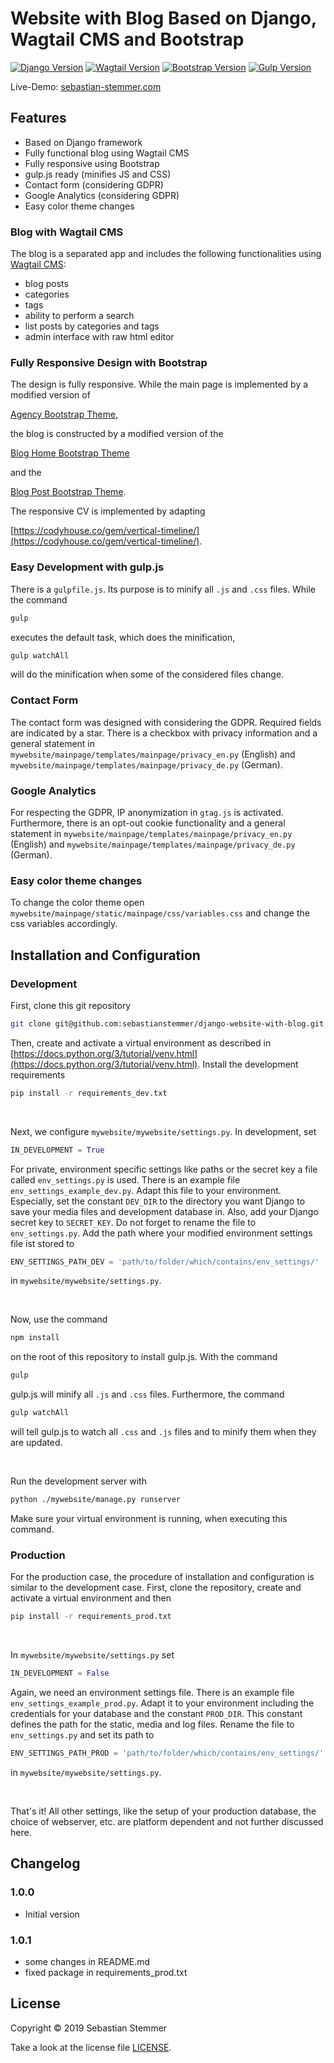 # Website with Blog Based on Django, Wagtail CMS and Bootstrap

[![Django Version](https://img.shields.io/badge/Django-2.1.5-brightgreen.svg)](https://www.djangoproject.com/)
[![Wagtail Version](https://img.shields.io/badge/Wagtail-2.4-brightgreen.svg)](https://wagtail.io/)
[![Bootstrap Version](https://img.shields.io/badge/Bootstrap-4.2.1-brightgreen.svg)](https://getbootstrap.com/)
[![Gulp Version](https://img.shields.io/badge/gulp.js-4.0.0-brightgreen.svg)](https://gulpjs.com/) 

Live-Demo: [sebastian-stemmer.com](https://sebastian-stemmer.com/)

## Features

- Based on Django framework
- Fully functional blog using Wagtail CMS
- Fully responsive using Bootstrap
- gulp.js ready (minifies JS and CSS)
- Contact form (considering GDPR)
- Google Analytics (considering GDPR)
- Easy color theme changes

### Blog with Wagtail CMS

The blog is a separated app and includes the following functionalities using [Wagtail CMS](https://wagtail.io/):

- blog posts
- categories
- tags
- ability to perform a search  
- list posts by categories and tags
- admin interface with raw html editor

### Fully Responsive Design with Bootstrap

The design is fully responsive. While the main page is implemented by a modified version of

[Agency Bootstrap Theme](https://startbootstrap.com/themes/agency/),

the blog is constructed by a modified version of the

[Blog Home Bootstrap Theme](https://startbootstrap.com/templates/blog-home/)

and the

[Blog Post Bootstrap Theme](https://startbootstrap.com/templates/blog-post/).

The responsive CV is implemented by adapting

[https://codyhouse.co/gem/vertical-timeline/](https://codyhouse.co/gem/vertical-timeline/).

### Easy Development with gulp.js

There is a ``gulpfile.js``. Its purpose is to minify all ``.js`` and ``.css`` files. While the command

```bash
gulp
```

executes the default task, which does the minification,

```bash
gulp watchAll
```

will do the minification when some of the considered files change.

### Contact Form

The contact form was designed with considering the GDPR. Required fields are indicated by a star. There is a checkbox with privacy information and a general statement in ``mywebsite/mainpage/templates/mainpage/privacy_en.py`` (English) and ``mywebsite/mainpage/templates/mainpage/privacy_de.py`` (German).

### Google Analytics

For respecting the GDPR, IP anonymization in ``gtag.js`` is activated. Furthermore, there is an opt-out cookie functionality and a general statement in ``mywebsite/mainpage/templates/mainpage/privacy_en.py`` (English) and ``mywebsite/mainpage/templates/mainpage/privacy_de.py`` (German).

### Easy color theme changes

To change the color theme open ``mywebsite/mainpage/static/mainpage/css/variables.css`` and change the css variables accordingly.

## Installation and Configuration

### Development

First, clone this git repository

```bash
git clone git@github.com:sebastianstemmer/django-website-with-blog.git
```

Then, create and activate a virtual environment as described in [https://docs.python.org/3/tutorial/venv.html](https://docs.python.org/3/tutorial/venv.html). Install the development requirements

```bash
pip install -r requirements_dev.txt
```

<br>

Next, we configure ``mywebsite/mywebsite/settings.py``. In development, set

```python
IN_DEVELOPMENT = True
```

For private, environment specific settings like paths or the secret key a file called ``env_settings.py`` is used. There is an example file ``env_settings_example_dev.py``. Adapt this file to your environment. Especially, set the constant ``DEV_DIR`` to the directory you want Django to save your media files and development database in. Also, add your Django secret key to ``SECRET_KEY``. Do not forget to rename the file to ``env_settings.py``. Add the path where your modified environment settings file ist stored to

```python
ENV_SETTINGS_PATH_DEV = 'path/to/folder/which/contains/env_settings/'
```

in ``mywebsite/mywebsite/settings.py``.

<br>

Now, use the command

```bash
npm install
```

on the root of this repository to install gulp.js. With the command

```bash
gulp
```

gulp.js will minify all ``.js`` and ``.css`` files. Furthermore, the command

```bash
gulp watchAll
```

will tell gulp.js to watch all ``.css`` and ``.js`` files and to minify them when they are updated.

<br>

Run the development server with

```bash
python ./mywebsite/manage.py runserver
```

Make sure your virtual environment is running, when executing this command.

### Production

For the production case, the procedure of installation and configuration is similar to the development case. First, clone the repository, create and activate a virtual environment and then

```bash
pip install -r requirements_prod.txt
```

<br>

In ``mywebsite/mywebsite/settings.py`` set

```python
IN_DEVELOPMENT = False
```

Again, we need an environment settings file. There is an example file ``env_settings_example_prod.py``. Adapt it to your environment including the credentials for your database and the constant ``PROD_DIR``. This constant defines the path for the static, media and log files. Rename the file to ``env_settings.py`` and set its path to

```python
ENV_SETTINGS_PATH_PROD = 'path/to/folder/which/contains/env_settings/'
```

in ``mywebsite/mywebsite/settings.py``.

<br>

That's it! All other settings, like the setup of your production database, the choice of webserver, etc. are platform dependent and not further discussed here.

## Changelog

### 1.0.0

- Initial version

### 1.0.1

- some changes in README.md
- fixed package in requirements_prod.txt

## License

Copyright © 2019 Sebastian Stemmer

Take a look at the license file [LICENSE](https://github.com/sebastianstemmer/django-website-with-blog/blob/master/LICENSE).